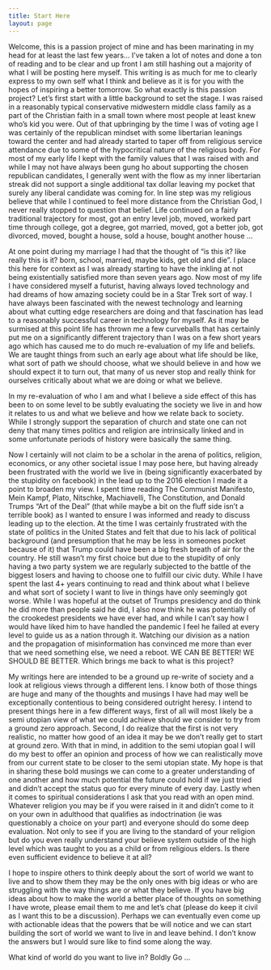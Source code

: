 ```yaml
---
title: Start Here
layout: page
---
```


Welcome, this is a passion project of mine and has been marinating in my head for at least the last few years… I’ve taken a lot of notes and done a ton of reading and to be clear and up front I am still hashing out a majority of what I will be posting here myself. This writing is as much for me to clearly express to my own self what I think and believe as it is for you with the hopes of inspiring a better tomorrow. So what exactly is this passion project? Let’s first start with a little background to set the stage. I was raised in a reasonably typical conservative midwestern middle class family as a part of the Christian faith in a small town where most people at least knew who’s kid you were. Out of that upbringing by the time I was of voting age I was certainly of the republican mindset with some libertarian leanings toward the center and had already started to taper off from religious service attendance due to some of the hypocritical nature of the religious body. For most of my early life I kept with the family values that I was raised with and while I may not have always been gung ho about supporting the chosen republican candidates, I generally went with the flow as my inner libertarian streak did not support a single additional tax dollar leaving my pocket that surely any liberal candidate was coming for. In line step was my religious believe that while I continued to feel more distance from the Christian God, I never really stopped to question that belief. Life continued on a fairly traditional trajectory for most, got an entry level job, moved, worked part time through college, got a degree, got married, moved, got a better job, got divorced, moved, bought a house, sold a house, bought another house …

At one point during my marriage I had that the thought of “is this it? like really this is it? born, school, married, maybe kids, get old and die”. I place this here for context as I was already starting to have the inkling at not being existentially satisfied more than seven years ago. Now most of my life I have considered myself a futurist, having always loved technology and had dreams of how amazing society could be in a Star Trek sort of way. I have always been fascinated with the newest technology and learning about what cutting edge researchers are doing and that fascination has lead to a reasonably successful career in technology for myself. As it may be surmised at this point life has thrown me a few curveballs that has certainly put me on a significantly different trajectory than I was on a few short years ago which has caused me to do much re-evaluation of my life and beliefs. We are taught things from such an early age about what life should be like, what sort of path we should choose, what we should believe in and how we should expect it to turn out, that many of us never stop and really think for ourselves critically about what we are doing or what we believe.

In my re-evaluation of who I am and what I believe a side effect of this has been to on some level to be subtly evaluating the society we live in and how it relates to us and what we believe and how we relate back to society. While I strongly support the separation of church and state one can not deny that many times politics and religion are intrinsically linked and in some unfortunate periods of history were basically the same thing. 

Now I certainly will not claim to be a scholar in the arena of politics, religion, economics, or any other societal issue I may pose here, but having already been frustrated with the world we live in (being significantly exacerbated by the stupidity on facebook) in the lead up to the 2016 election I made it a point to broaden my view. I spent time reading The Communist Manifesto, Mein Kampf, Plato, Nitschke, Machiavelli, The Constitution, and Donald Trumps “Art of the Deal” (that while maybe a bit on the fluff side isn’t a terrible book) as I wanted to ensure I was informed and ready to discuss leading up to the election. At the time I was certainly frustrated with the state of politics in the United States and felt that due to his lack of political background (and presumption that he may be less in someones pocket because of it) that Trump could have been a big fresh breath of air for the country. He still wasn’t my first choice but due to the stupidity of only having a two party system we are regularly subjected to the battle of the biggest losers and having to choose one to fulfill our civic duty. While I have spent the last 4+ years continuing to read and think about what I believe and what sort of society I want to live in things have only seemingly got worse. While I was hopeful at the outset of Trumps presidency and do think he did more than people said he did, I also now think he was potentially of the crookedest presidents we have ever had, and while I can’t say how I would have liked him to have handled the pandemic I feel he failed at every level to guide us as a nation through it. Watching our division as a nation and the propagation of misinformation has convinced me more than ever that we need something else, we need a reboot. WE CAN BE BETTER! WE SHOULD BE BETTER. Which brings me back to what is this project?

My writings here are intended to be a ground up re-write of society and a look at religious views through a different lens. I know both of those things are huge and many of the thoughts and musings I have had may well be exceptionally contentious to being considered outright heresy. I intend to present things here in a few different ways, first of all will most likely be a semi utopian view of what we could achieve should we consider to try from a ground zero approach. Second, I do realize that the first is not very realistic, no matter how good of an idea it may be we don’t really get to start at ground zero. With that in mind, in addition to the semi utopian goal I will do my best to offer an opinion and process of how we can realistically move from our current state to be closer to the semi utopian state. My hope is that in sharing these bold musings we can come to a greater understanding of one another and how much potential the future could hold if we just tried and didn’t accept the status quo for every minute of every day. Lastly when it comes to spiritual considerations I ask that you read with an open mind. Whatever religion you may be if you were raised in it and didn’t come to it on your own in adulthood that qualifies as indoctrination (ie was questionably a choice on your part) and everyone should do some deep evaluation. Not only to see if you are living to the standard of your religion but do you even really understand your believe system outside of the high level which was taught to you as a child or from religious elders. Is there even sufficient evidence to believe it at all?

I hope to inspire others to think deeply about the sort of world we want to live and to show them they may be the only ones with big ideas or who are struggling with the way things are or what they believe. If you have big ideas about how to make the world a better place of thoughts on something I have wrote, please email them to me and let’s chat (please do keep it civil as I want this to be a discussion). Perhaps we can eventually even come up with actionable ideas that the powers that be will notice and we can start building the sort of world we want to live in and leave behind. I don’t know the answers but I would sure like to find some along the way.

What kind of world do you want to live in? Boldly Go …